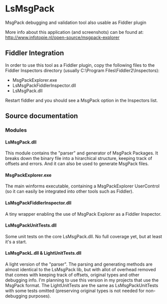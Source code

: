 # LsMsgPack
MsgPack debugging and validation tool also usable as Fiddler plugin

More info about this application (and screenshots) can be found at:
http://www.infotopie.nl/open-source/msgpack-explorer

Fiddler Integration
-------------------

In order to use this tool as a Fiddler plugin, copy the following files to the Fiddler Inspectors directory (usually C:\Program Files\Fiddler2\Inspectors):

- MsgPackExplorer.exe
- LsMsgPackFiddlerInspector.dll
- LsMsgPack.dll

Restart fiddler and you should see a MsgPack option in the Inspectors list.

Source documentation
--------------------

### Modules

#### LsMsgPack.dll
This module contains the "parser" and generator of MsgPack Packages. It breaks down the binary file into a hirarchical structure, keeping track of offsets and errors. And it can also be used to generate MsgPack files.

#### MsgPackExplorer.exe
The main winforms executable, containing a MsgPackExplorer UserControl (so it can easily be integrated into other tools such as Fiddler).

#### LsMsgPackFiddlerInspector.dll
A tiny wrapper enabling the use of MsgPack Explorer as a Fiddler Inspector.

#### LsMsgPackUnitTests.dll
Some unit tests on the core LsMsgPack.dll. No full coverage yet, but at least it's a start.

#### LsMsgPackL.dll & LightUnitTests.dll
A light version of the "parser". The parsing and generating methods are almost identical to the LsMsgPack lib, but with allot of overhead removed that comes with keeping track of offsets, original types and other debugging info. I'm planning to use this version in my projects that use the MsgPack format.
The LightUnitTests are the same as LsMsgPackUnitTests with some tests omitted (preserving original types is not needed for non-debugging purposes).
